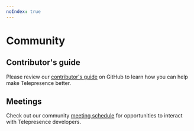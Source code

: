 ```yaml
---
noIndex: true
---
```


# Community

## Contributor's guide

Please review our [contributor's guide](https://github.com/telepresenceio/telepresence/blob/release/v2/CONTRIBUTING.md) on GitHub to learn how you can help make Telepresence better.

## Meetings

Check out our community [meeting schedule](https://github.com/telepresenceio/telepresence/blob/release/v2/MEETING_SCHEDULE.md) for opportunities to interact with Telepresence developers.
